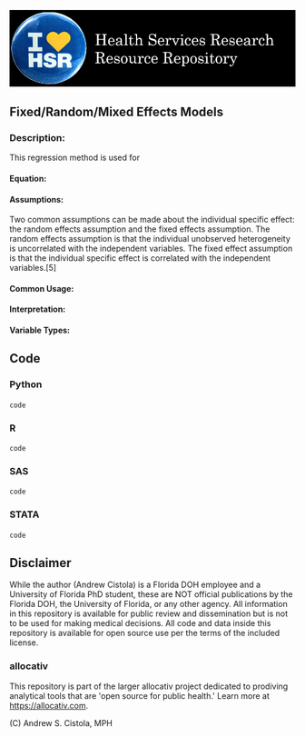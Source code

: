 ![](_fig/labeled.jpg)

## Fixed/Random/Mixed Effects Models

### Description:
This regression method is used for

#### Equation:

#### Assumptions:
Two common assumptions can be made about the individual specific effect: the random effects assumption and the fixed effects assumption. The random effects assumption is that the individual unobserved heterogeneity is uncorrelated with the independent variables. The fixed effect assumption is that the individual specific effect is correlated with the independent variables.[5]

#### Common Usage:

#### Interpretation:

#### Variable Types:

## Code

### Python
`code`

### R
`code`

### SAS
`code`

### STATA
`code`


## Disclaimer
While the author (Andrew Cistola) is a Florida DOH employee and a University of Florida PhD student, these are NOT official publications by the Florida DOH, the University of Florida, or any other agency. All information in this repository is available for public review and dissemination but is not to be used for making medical decisions. All code and data inside this repository is available for open source use per the terms of the included license.

### allocativ
This repository is part of the larger allocativ project dedicated to prodiving analytical tools that are 'open source for public health.' Learn more at https://allocativ.com. 

(C) Andrew S. Cistola, MPH